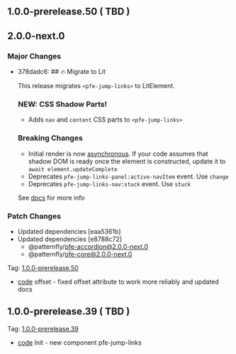 ## 1.0.0-prerelease.50 ( TBD )

## 2.0.0-next.0

### Major Changes

- 378dadc6: ## 🔥 Migrate to Lit

  This release migrates `<pfe-jump-links>` to LitElement.

  ### NEW: CSS Shadow Parts!

  - Adds `nav` and `content` CSS parts to `<pfe-jump-links>`

  ### Breaking Changes

  - Initial render is now [asynchronous](https://lit.dev/docs/components/lifecycle/#reactive-update-cycle).
    If your code assumes that shadow DOM is ready once the element is constructed, update it to `await element.updateComplete`
  - Deprecates `pfe-jump-links-panel:active-navItem` event. Use `change`
  - Deprecates `pfe-jump-links-nav:stuck` event. Use `stuck`

  See [docs](https://patternflyelements.org/components/jump-links/) for more info

### Patch Changes

- Updated dependencies [eaa5361b]
- Updated dependencies [e8788c72]
  - @patternfly/pfe-accordion@2.0.0-next.0
  - @patternfly/pfe-core@2.0.0-next.0

Tag: [1.0.0-prerelease.50](https://github.com/patternfly/patternfly-elements/releases/tag/1.0.0-prerelease.50)

- [code](url) offset - fixed offset attribute to work more reliably and updated docs

## 1.0.0-prerelease.39 ( TBD )

Tag: [1.0.0-prerelease.39](https://github.com/patternfly/patternfly-elements/releases/tag/1.0.0-prerelease.39)

- [code](url) Init - new component pfe-jump-links
